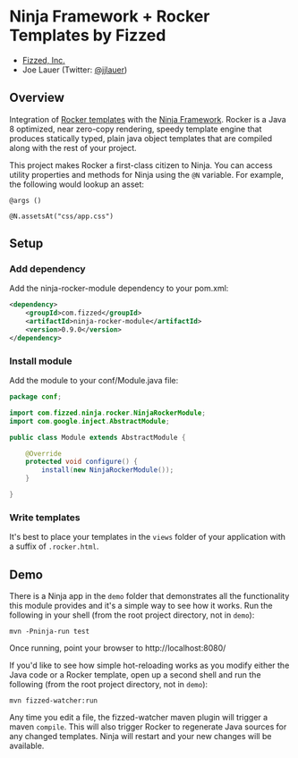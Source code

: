 Ninja Framework + Rocker Templates by Fizzed
============================================

 - [Fizzed, Inc.](http://fizzed.com)
 - Joe Lauer (Twitter: [@jjlauer](http://twitter.com/jjlauer))

## Overview

Integration of [Rocker templates](https://github.com/fizzed/rocker) with the
[Ninja Framework](https://github.com/ninjaframework/ninja). Rocker is a Java 8
optimized, near zero-copy rendering, speedy template engine that produces
statically typed, plain java object templates that are compiled along with the
rest of your project.

This project makes Rocker a first-class citizen to Ninja.  You can access utility
properties and methods for Ninja using the ```@N``` variable.  For example,
the following would lookup an asset:

    @args ()

    @N.assetsAt("css/app.css")

## Setup

### Add dependency

Add the ninja-rocker-module dependency to your pom.xml:

```xml
<dependency>
    <groupId>com.fizzed</groupId>
    <artifactId>ninja-rocker-module</artifactId>
    <version>0.9.0</version>
</dependency>
```

### Install module

Add the module to your conf/Module.java file:

```java
package conf;

import com.fizzed.ninja.rocker.NinjaRockerModule;
import com.google.inject.AbstractModule;

public class Module extends AbstractModule {

    @Override
    protected void configure() {
        install(new NinjaRockerModule());
    }

}
```

### Write templates

It's best to place your templates in the `views` folder of your application
with a suffix of `.rocker.html`.

## Demo

There is a Ninja app in the `demo` folder that demonstrates all the functionality
this module provides and it's a simple way to see how it works.  Run the following
in your shell (from the root project directory, not in `demo`):

    mvn -Pninja-run test

Once running, point your browser to http://localhost:8080/

If you'd like to see how simple hot-reloading works as you modify either the 
Java code or a Rocker template, open up a second shell and run the following
 (from the root project directory, not in `demo`):

    mvn fizzed-watcher:run

Any time you edit a file, the fizzed-watcher maven plugin will trigger a maven
<code>compile</code>.  This will also trigger Rocker to regenerate Java sources
for any changed templates.  Ninja will restart and your new changes will be
available.
